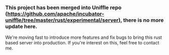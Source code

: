 ### This project has been merged into Uniffle repo (https://github.com/apache/incubator-uniffle/tree/master/rust/experimental/server), there is no more update here.

We're moving fast to introduce more features and fix bugs to bring this rust based server into production. If you're interest on this, feel free to contact me.

